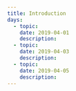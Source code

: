 ```yaml
---
title: Introduction
days:
  - topic: 
    date: 2019-04-01
    description: 
  - topic: 
    date: 2019-04-03
    description: 
  - topic: 
    date: 2019-04-05
    description: 
---
```


